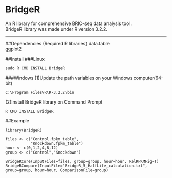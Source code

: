 # BridgeR
An R library for comprehensive BRIC-seq data analysis tool.  
BridgeR library was made under R version 3.2.2.
***
##Dependencies (Required R libraries)
data.table  
ggplot2  

##Install
###Linux
```
sudo R CMD INSTALL BridgeR
```
###Windows
(1)Update the path variables on your Windows computer(64-bit)
```
C:\Program Files\R\R-3.2.2\bin
```
(2)Install BridgeR library on Command Prompt
```
R CMD INSTALL BridgeR
```
##Example
```
library(BridgeR)

files <- c("Control.fpkm_table",
           "Knockdown.fpkm_table")
hour <- c(0,1,2,4,8,12)
group <- c("Control","Knockdown")

BridgeRCore(InputFiles=files, group=group, hour=hour, RelRPKMFig=T)
BridgeRCompare(InputFile="BridgeR_5_HalfLife_calculation.txt", group=group, hour=hour, ComparisonFile=group)
```